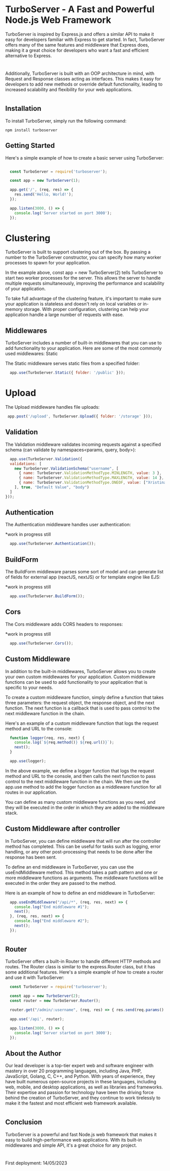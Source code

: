 # TurboServer - A Fast and Powerful Node.js Web Framework

TurboServer is inspired by Express.js and offers a similar API to make it easy for developers familiar with Express to get started. In fact, TurboServer offers many of the same features and middleware that Express does, making it a great choice for developers who want a fast and efficient alternative to Express.

#

Additionally, TurboServer is built with an OOP architecture in mind, with Request and Response classes acting as interfaces. This makes it easy for developers to add new methods or override default functionality, leading to increased scalability and flexibility for your web applications.

#

## Installation

To install TurboServer, simply run the following command:

```
npm install turboserver
```

## Getting Started

Here's a simple example of how to create a basic server using TurboServer:

``` javascript

  const TurboServer = require('turboserver');

  const app = new TurboServer(1);

  app.get('/', (req, res) => {
    res.send('Hello, World!');
  });

  app.listen(3000, () => {
    console.log('Server started on port 3000');
  });
```

# Clustering

TurboServer is built to support clustering out of the box. By passing a number to the TurboServer constructor, you can specify how many worker processes to spawn for your application.

In the example above, const app = new TurboServer(2) tells TurboServer to start two worker processes for the server. This allows the server to handle multiple requests simultaneously, improving the performance and scalability of your application.

To take full advantage of the clustering feature, it's important to make sure your application is stateless and doesn't rely on local variables or in-memory storage. With proper configuration, clustering can help your application handle a large number of requests with ease.

## Middlewares

TurboServer includes a number of built-in middlewares that you can use to add functionality to your application. Here are some of the most commonly used middlewares:
Static

The Static middleware serves static files from a specified folder:

``` javascript
  app.use(TurboServer.Static({ folder: '/public' }));
```


# Upload

The Upload middleware handles file uploads:


``` javascript
 app.post('/upload', TurboServer.Upload({ folder: '/storage' }));
```

## Validation

The Validation middleware validates incoming requests against a specified schema (can validate by namespaces<params, query, body>):

``` javascript
  app.use(TurboServer.Validation({ 
  validations: [
    new TurboServer.ValidationSchema("username", [
      { name: TurboServer.ValidationMethodType.MINLENGTH, value: 3 }, 
      { name: TurboServer.ValidationMethodType.MAXLENGTH, value: 14 },
      { name: TurboServer.ValidationMethodType.ONEOF, value: ["Xristina"] }
    ], true, "Default Value", "body")
  ]
}));
```

## Authentication

The Authentication middleware handles user authentication:

*work in progress still

``` javascript
  app.use(TurboServer.Authentication());
```

## BuildForm

The BuildForm middleware parses some sort of model and can generate list of fields for external app (reactJS, nextJS) or for template engine like EJS:

*work in progress still

``` javascript
  app.use(TurboServer.BuildForm());
```

## Cors

The Cors middleware adds CORS headers to responses:

*work in progress still

``` javascript
  app.use(TurboServer.Cors());
```


## Custom Middleware

In addition to the built-in middlewares, TurboServer allows you to create your own custom middlewares for your application. Custom middleware functions can be used to add functionality to your application that is specific to your needs.

To create a custom middleware function, simply define a function that takes three parameters: the request object, the response object, and the next function. The next function is a callback that is used to pass control to the next middleware function in the chain.

Here's an example of a custom middleware function that logs the request method and URL to the console:

``` javascript
  function logger(req, res, next) {
    console.log(`${req.method()} ${req.url()}`);
    next();
  }

  app.use(logger);
```

In the above example, we define a logger function that logs the request method and URL to the console, and then calls the next function to pass control to the next middleware function in the chain. We then use the app.use method to add the logger function as a middleware function for all routes in our application.

You can define as many custom middleware functions as you need, and they will be executed in the order in which they are added to the middleware stack.

## Custom Middleware after controller

In TurboServer, you can define middleware that will run after the controller method has completed. This can be useful for tasks such as logging, error handling, or any other post-processing that needs to be done after the response has been sent.

To define an end middleware in TurboServer, you can use the useEndMiddleware method. This method takes a path pattern and one or more middleware functions as arguments. The middleware functions will be executed in the order they are passed to the method.

Here is an example of how to define an end middleware in TurboServer:

``` javascript
  app.useEndMiddleware("/api/*", (req, res, next) => {
    console.log("End middleware #1");
    next();
  }, (req, res, next) => {
    console.log("End middleware #2");
    next();
  });
```

#

## Router

TurboServer offers a built-in Router to handle different HTTP methods and routes. The Router class is similar to the express.Router class, but it has some additional features. Here's a simple example of how to create a router and use it with TurboServer:

``` javascript
  const TurboServer = require('turboserver');

  const app = new TurboServer(2);
  const router = new TurboServer.Router();

  router.get("/admin/:username", (req, res) => { res.send(req.params().get("username")) });

  app.use('/api', router);

  app.listen(3000, () => {
    console.log('Server started on port 3000');
  });

```

## About the Author

Our lead developer is a top-tier expert web and software engineer with mastery in over 20 programming languages, including Java, PHP, JavaScript, Golang, C, C++, and Python. With years of experience, they have built numerous open-source projects in these languages, including web, mobile, and desktop applications, as well as libraries and frameworks. Their expertise and passion for technology have been the driving force behind the creation of TurboServer, and they continue to work tirelessly to make it the fastest and most efficient web framework available.

#

## Conclusion

TurboServer is a powerful and fast Node.js web framework that makes it easy to build high-performance web applications. With its built-in middlewares and simple API, it's a great choice for any project.

#

First deployment: 14/05/2023
